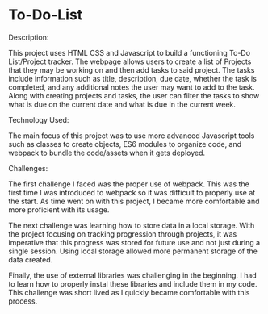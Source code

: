 # To-Do-List

Description:

This project uses HTML CSS and Javascript to build a functioning To-Do List/Project tracker. The webpage allows users to create a list of Projects that they may be working on and then add tasks to said project. The tasks include information such as title, description, due date, whether the task is completed, and any additional notes the user may want to add to the task. Along with creating projects and tasks, the user can filter the tasks to show what is due on the current date and what is due in the current week. 

Technology Used:

The main focus of this project was to use more advanced Javascript tools such as classes to create objects, ES6 modules to organize code, and webpack to bundle the code/assets when it gets deployed.

Challenges:

The first challenge I faced was the proper use of webpack. This was the first time I was introduced to webpack so it was difficult to properly use at the start. As time went on with this project, I became more comfortable and more proficient with its usage.

The next challenge was learning how to store data in a local storage. With the project focusing on tracking progression through projects, it was imperative that this progress was stored for future use and not just during a single session. Using local storage allowed more permanent storage of the data created. 

Finally, the use of external libraries was challenging in the beginning. I had to learn how to properly instal these libraries and include them in my code. This challenge was short lived as I quickly became comfortable with this process.